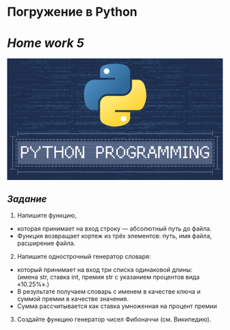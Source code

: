 # Погружение в Python
# <i>Home work 5
![Python.png](Python.png)
## Задание</i>

1. Напишите функцию, 
* которая принимает на вход строку — абсолютный путь до файла. 
* Функция возвращает кортеж из трёх элементов: путь, имя файла, расширение файла.

2. Напишите однострочный генератор словаря: 
* который принимает на вход три списка одинаковой длины:<br>
(имена str, ставка int, премия str с указанием процентов вида «10.25%».) 
* В результате получаем словарь с именем в качестве ключа и суммой премии в качестве значения. 
* Сумма рассчитывается как ставка умноженная на процент премии

3. Создайте функцию генератор чисел Фибоначчи (см. Википедию).
